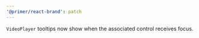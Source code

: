 ```yaml
---
'@primer/react-brand': patch
---
```


`VideoPlayer` tooltips now show when the associated control receives focus.
